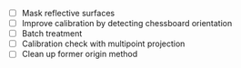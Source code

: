 - [ ] Mask reflective surfaces
- [ ] Improve calibration by detecting chessboard orientation
- [ ] Batch treatment
- [ ] Calibration check with multipoint projection
- [ ] Clean up former origin method